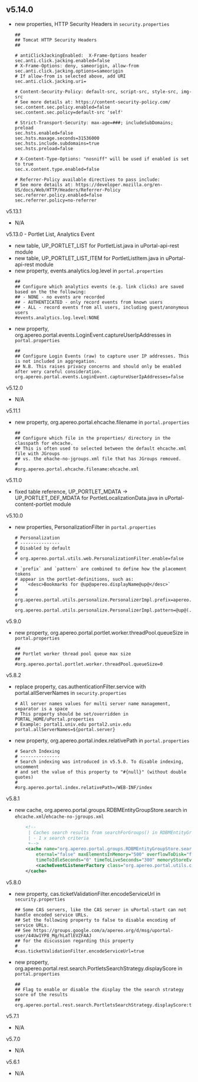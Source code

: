 ## v5.14.0

- new properties, HTTP Security Headers in `security.properties`
    ```properties
    ##
    ## Tomcat HTTP Security Headers
    ##

    # antiClickJackingEnabled:  X-Frame-Options header
    sec.anti.click.jacking.enabled=false
    # X-Frame-Options: deny, sameorigin, allow-from
    sec.anti.click.jacking.options=sameorigin
    # If allow-from is selected above, add URI
    sec.anti.click.jacking.uri=

    # Content-Security-Policy: default-src, script-src, style-src, img-src
    # See more details at: https://content-security-policy.com/
    sec.content.sec.policy.enabled=false
    sec.content.sec.policy=default-src 'self'

    # Strict-Transport-Security: max-age=###; includeSubDomains; preload
    sec.hsts.enabled=false
    sec.hsts.maxage.seconds=31536000
    sec.hsts.include.subdomains=true
    sec.hsts.preload=false

    # X-Content-Type-Options: "nosniff" will be used if enabled is set to true
    sec.x.content.type.enabled=false

    # Referrer-Policy available directives to pass include:
    # See more details at: https://developer.mozilla.org/en-US/docs/Web/HTTP/Headers/Referrer-Policy
    sec.referrer.policy.enabled=false
    sec.referrer.policy=no-referrer
    ```

v5.13.1
- N/A

v5.13.0 - Portlet List, Analytics Event
- new table, UP_PORTLET_LIST for PortletList.java in uPortal-api-rest module
- new table, UP_PORTLET_LIST_ITEM for PortletListItem.java in uPortal-api-rest module
- new property, events.analytics.log.level in `portal.properties`
    ```properties
    ##
    ## Configure which analytics events (e.g. link clicks) are saved based on the the following:
    ## - NONE - no events are recorded
    ## - AUTHENTICATED - only record events from known users
    ## - ALL - record events from all users, including guest/anonymous users
    #events.analytics.log.level:NONE
    ```
- new property, org.apereo.portal.events.LoginEvent.captureUserIpAddresses in `portal.properties`
    ```properties
    ##
    ## Configure Login Events (raw) to capture user IP addresses. This is not included in aggregation.
    ## N.B. This raises privacy concerns and should only be enabled after very careful consideration.
    org.apereo.portal.events.LoginEvent.captureUserIpAddresses=false
    ```

v5.12.0
- N/A

v5.11.1
- new property, org.apereo.portal.ehcache.filename in `portal.properties`
    ```properties
    ##
    ## Configure which file in the properties/ directory in the classpath for ehcache.
    ## This is often used to selected between the default ehcache.xml file with JGroups
    ## vs. the ehache-no-jgroups.xml file that has JGroups removed.
    #
    #org.apereo.portal.ehcache.filename:ehcache.xml
    ```

v5.11.0
- fixed table reference, UP_PORTLET_MDATA -> UP_PORTLET_DEF_MDATA for PortletLocalizationData.java in uPortal-content-portlet module

v5.10.0
- new properties, PersonalizationFilter in `portal.properties`
    ```properties
    # Personalization
    # ---------------
    # Disabled by default
    #
    # org.apereo.portal.utils.web.PersonalizationFilter.enable=false

    # `prefix` and `pattern` are combined to define how the placement tokens
    # appear in the portlet-definitions, such as:
    #   `<desc>Bookmarks for @up@apereo.displayName@up@</desc>`
    #
    # org.apereo.portal.utils.personalize.PersonalizerImpl.prefix=apereo.
    # org.apereo.portal.utils.personalize.PersonalizerImpl.pattern=@up@(.*?)@up@
    ```

v5.9.0
- new property, org.apereo.portal.portlet.worker.threadPool.queueSize in `portal.properties`
    ```properties
    ##
    ## Portlet worker thread pool queue max size
    ##
    #org.apereo.portal.portlet.worker.threadPool.queueSize=0
    ```

v5.8.2
- replace property, cas.authenticationFilter.service with portal.allServerNames in `security.properties`
    ```properties
    # All server names values for multi server name management, separator is a space
    # This property should be set/overridden in PORTAL_HOME/uPortal.properties
    # Example: portal1.univ.edu portal2.univ.edu
    portal.allServerNames=${portal.server}
    ```
- new property, org.apereo.portal.index.relativePath in `portal.properties`
    ```properties
    # Search Indexing
    # ---------------
    # Search indexing was introduced in v5.5.0. To disable indexing, uncomment
    # and set the value of this property to "#{null}" (without double quotes)
    #
    #org.apereo.portal.index.relativePath=/WEB-INF/index
    ```

v5.8.1
- new cache, org.apereo.portal.groups.RDBMEntityGroupStore.search in `ehcache.xml`/`ehcache-no-jgroups.xml`
    ```xml
        <!--
         | Caches search results from searchForGroups() in RDBMEntityGroupStore.
         | - 1 x search criteria
         +-->
        <cache name="org.apereo.portal.groups.RDBMEntityGroupStore.search"
            eternal="false" maxElementsInMemory="500" overflowToDisk="false" diskPersistent="false"
            timeToIdleSeconds="0" timeToLiveSeconds="300" memoryStoreEvictionPolicy="LRU" statistics="true" >
            <cacheEventListenerFactory class="org.apereo.portal.utils.cache.SpringCacheEventListenerFactory" properties="beanName=insufficientSizeCacheEventListener" listenFor="local" />
        </cache>
    ```

v5.8.0
- new property, cas.ticketValidationFilter.encodeServiceUrl in `security.properties`
    ```properties
    ## Some CAS servers, like the CAS server in uPortal-start can not handle encoded service URLs.
    ## Set the following property to false to disable encoding of service URLs.
    ## See https://groups.google.com/a/apereo.org/d/msg/uportal-user/44Uw1YP8_Mg/hLaTlEVZFAAJ
    ## for the discussion regarding this property
    #
    #cas.ticketValidationFilter.encodeServiceUrl=true
    ```
- new property, org.apereo.portal.rest.search.PortletsSearchStrategy.displayScore in `portal.properties`
    ```properties
    ##
    ## Flag to enable or disable the display the the search strategy score of the results
    ##
    org.apereo.portal.rest.search.PortletsSearchStrategy.displayScore:true
    ```

v5.7.1
- N/A

v5.7.0
- N/A

v5.6.1
- N/A




